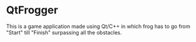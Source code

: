 # QtFrogger
This is a game application made using Qt/C++ in which frog has to go from "Start" till "Finish" surpassing all the obstacles.
